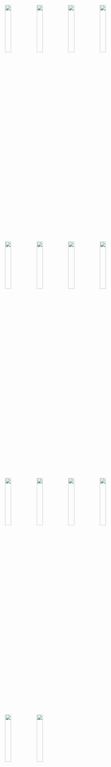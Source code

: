 <img src="https://github.com/kdbswo/Simple_Chart/assets/75184363/6c1625a1-3e9b-40fb-a417-5eb43787b235" width="20%" height="20%"/>
<img src="https://github.com/kdbswo/Simple_Chart/assets/75184363/a7192bd4-153b-42c5-a943-ecddc329044f" width="20%" height="20%"/>
<img src="https://github.com/kdbswo/Simple_Chart/assets/75184363/ae66bc8e-bd0f-43ea-9546-14a79a4b035f" width="20%" height="20%"/>
<img src="https://github.com/kdbswo/Simple_Chart/assets/75184363/8a53dbb7-eef0-4b2e-999b-9ef015e809d3" width="20%" height="20%"/>

<img src="https://github.com/kdbswo/Simple_Chart/assets/75184363/60ffcc0a-72d0-4583-a5aa-319f7fe1d12f" width="20%" height="20%"/>
<img src="https://github.com/kdbswo/Simple_Chart/assets/75184363/59362370-de0f-4982-82e3-4c360c23e93d" width="20%" height="20%"/>
<img src="https://github.com/kdbswo/Simple_Chart/assets/75184363/2666ff83-5640-4b2a-9880-05e562d8b7e9" width="20%" height="20%"/>
<img src="https://github.com/kdbswo/Simple_Chart/assets/75184363/6ae766c0-07f9-4521-9e0b-1db61b20e06e" width="20%" height="20%"/>
<img src="https://github.com/kdbswo/Simple_Chart/assets/75184363/991c316b-72de-4234-954b-325d8394a49f" width="20%" height="20%"/>
<img src="https://github.com/kdbswo/Simple_Chart/assets/75184363/c451fe01-e519-4960-8f22-901b0e1b0ff8" width="20%" height="20%"/>
<img src="https://github.com/kdbswo/Simple_Chart/assets/75184363/3b06bc6f-f4d0-4f02-8ffe-4b998ea24195" width="20%" height="20%"/>
<img src="https://github.com/kdbswo/Simple_Chart/assets/75184363/342727f5-e0ae-48aa-9d13-5e072a132d79" width="20%" height="20%"/>
<img src="https://github.com/kdbswo/Simple_Chart/assets/75184363/1345b8ae-8c66-49b2-9b1b-2a4f7d4ae6c5" width="20%" height="20%"/>
<img src="https://github.com/kdbswo/Simple_Chart/assets/75184363/ab489d73-0b8a-401f-9e55-33733d6a5d4a" width="20%" height="20%"/>

